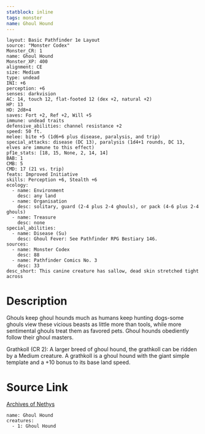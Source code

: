 ```yaml
---
statblock: inline
tags: monster
name: Ghoul Hound
---
```

```statblock
layout: Basic Pathfinder 1e Layout
source: "Monster Codex"
Monster_CR: 1
name: Ghoul Hound
Monster_XP: 400
alignment: CE
size: Medium
type: undead
INI: +6
perception: +6
senses: darkvision
AC: 14, touch 12, flat-footed 12 (dex +2, natural +2)
HP: 13
HD: 2d8+4
saves: Fort +2, Ref +2, Will +5
immune: undead traits
defensive_abilities: channel resistance +2
speed: 50 ft.
melee: bite +5 (1d6+6 plus disease, paralysis, and trip)
special_attacks: disease (DC 13), paralysis (1d4+1 rounds, DC 13, elves are immune to this effect)
pf1e_stats: [18, 15, None, 2, 14, 14]
BAB: 1
CMB: 5
CMD: 17 (21 vs. trip)
feats: Improved Initiative
skills: Perception +6, Stealth +6
ecology:
  - name: Environment
    desc: any land
  - name: Organisation
    desc: solitary, guard (2-4 plus 2-4 ghouls), or pack (4-6 plus 2-4 ghouls)
  - name: Treasure
    desc: none
special_abilities:
  - name: Disease (Su)
    desc: Ghoul Fever: See Pathfinder RPG Bestiary 146.
sources:
  - name: Monster Codex
    desc: 88
  - name: Pathfinder Comics No. 3
    desc: 33
desc_short: This canine creature has sallow, dead skin stretched tight across
```
# Description
Ghouls keep ghoul hounds much as humans keep hunting dogs-some ghouls view these vicious beasts as little more than tools, while more sentimental ghouls treat them as favored pets. Ghoul hounds obediently follow their ghoul masters.

 Grathkoll (CR 2): A larger breed of ghoul hound, the grathkoll can be ridden by a Medium creature. A grathkoll is a ghoul hound with the giant simple template and a +10 bonus to its base land speed.
# Source Link
[Archives of Nethys](https://aonprd.com/MonsterDisplay.aspx?ItemName=Ghoul%20Hound)
```encounter-table
name: Ghoul Hound
creatures:
  - 1: Ghoul Hound
```
